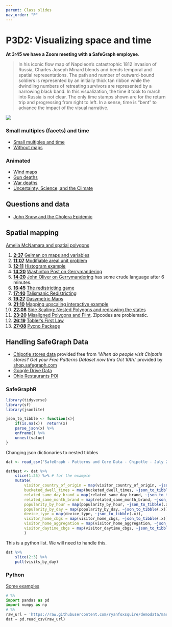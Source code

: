 ```yaml
---
parent: Class slides
nav_order: "P"
---
```


# P3D2: Visualizing space and time

__At 3:45 we have a Zoom meeting with a SafeGraph employee__.

> In his iconic flow map of Napoleon’s catastrophic 1812 invasion of Russia, Charles Joseph Minard blends and bends temporal and spatial representations. The path and number of outward-bound soldiers is represented by an initially thick tan ribbon while the dwindling numbers of retreating survivors are represented by a narrowing black band. In this visualization, the time it took to march into Russia is not clear. The only time stamps shown are for the return trip and progressing from right to left. In a sense, time is “bent” to advance the impact of the visual narrative.

![](https://uxmag.com/sites/default/files/uploads/whitney-its-about-time/Minard.png)

### Small multiples (facets) and time

- [Small multiples and time](http://excelcharts.com/wp-content/uploads/2012/06/walmart-growth-micromaps1.png)
- [Without maps](http://excelcharts.com/wp-content/uploads/2012/06/walmart-reorderable-matrix.png)

### Animated

- [Wind maps](http://hint.fm/wind/)
- [Gun deaths](https://guns.periscopic.com/)
- [War deaths](https://www.youtube.com/watch?v=DwKPFT-RioU)
- [Uncertainty, Science, and the Climate](https://www.youtube.com/watch?v=R7FAAfK78_M)

## Questions and data

- [John Snow and the Cholera Epidemic](https://www.youtube.com/watch?v=-3dw09N5_Aw)

## Spatial mapping

[Amelia McNamara and spatial polygons](https://www.youtube.com/watch?v=wn5larsRHro)

1. __[2:37](https://youtu.be/wn5larsRHro?t=157)__ [Gelman on maps and variables](http://www.stat.columbia.edu/~gelman/research/published/allmaps.pdf)
2. __[11:07](https://youtu.be/wn5larsRHro?t=663)__ [Modifiable areal unit problem](https://en.wikipedia.org/wiki/Modifiable_areal_unit_problem)
3. __[12:11](https://youtu.be/wn5larsRHro?t=720)__ [Histogram example](https://tinlizzie.org/histograms/)
4. __[14:20](https://youtu.be/wn5larsRHro?t=860)__ [Washinton Post on Gerrymandering](https://www.washingtonpost.com/news/wonk/wp/2015/03/01/this-is-the-best-explanation-of-gerrymandering-you-will-ever-see/?utm_term=.21dbb215a861)
5. __[14:20](https://youtu.be/wn5larsRHro?t=860)__ [John Oliver on Gerrymandering](https://www.youtube.com/watch?v=A-4dIImaodQ) has some crude language after 6 minutes.
6. __[16:45](https://youtu.be/wn5larsRHro?t=1005)__ [The redistricting game](http://www.redistrictinggame.org/)
7. __[17:40](https://youtu.be/wn5larsRHro?t=1060)__ [Talismanic Redistricting](http://cho.pol.illinois.edu/wendy/papers/talismanic.pdf)
8. __[19:27](https://youtu.be/wn5larsRHro?t=1167)__ [Dasymetric Maps](https://www.e-education.psu.edu/geog486/node/1866)
9. __[21:10](https://youtu.be/wn5larsRHro?t=1270)__ [Mapping upscaling interactive example](https://tinlizzie.org/spatial/)
10. __[22:08](https://youtu.be/wn5larsRHro?t=1328)__ [Side Scaling: Nested Polygons and redrawing the states](https://kevinhayeswilson.com/redraw/)
11. __[23:20](https://youtu.be/wn5larsRHro?t=1393)__ [Misaligned Polygons and Flint](http://theconversation.com/how-zip-codes-nearly-masked-the-lead-problem-in-flint-65626). Zipcodes are problematic.
12. __[26:19](https://youtu.be/wn5larsRHro?t=1575)__ [Tobler’s First Law](https://gisgeography.com/tobler-first-law-of-geography/)
13. __[27:08](https://youtu.be/wn5larsRHro?t=1625)__ [Pycno Package](https://cran.r-project.org/web/packages/pycno/pycno.pdf)

## Handling SafeGraph Data

- [Chipotle stores data]() provided free from _'When do people visit Chipotle stores? Get your Free Patterns Dataset now thru Oct 10th.'_ provided by [shop.safegraph.com](shop.safegraph.com)
- [Google Drive Data](https://drive.google.com/drive/folders/1Thu78vlZ7KnRdXJllzeEErI90lzT6bSc)
- [Ohio Restaurants POI]('https://raw.githubusercontent.com/ryanfoxsquire/demodata/master/ohioRestaurants/Starter-OH-Restaurants-CORE_POI-2019-08-09/Starter-OH-Restaurants-CORE_POI-2019-08-09.csv')

### 



### SafeGraphR

```R
library(tidyverse)
library(sf)
library(jsonlite)

json_to_tibble <- function(x){
    if(is.na(x))  return(x)
    parse_json(x) %>%
    enframe() %>%
    unnest(value)
}
```

Changing json dictionaries to nested tibbles

```R
dat <- read_csv("SafeGraph - Patterns and Core Data - Chipotle - July 2021/Core Places and Patterns Data/chipotle_core_poi_and_patterns.csv")

datNest <- dat %>%
    slice(1:25) %>% # for the example
    mutate(
        visitor_country_of_origin = map(visitor_country_of_origin, ~json_to_tibble(.x)),
        bucketed_dwell_times = map(bucketed_dwell_times, ~json_to_tibble(.x)),
        related_same_day_brand = map(related_same_day_brand, ~json_to_tibble(.x)),
        related_same_month_brand = map(related_same_month_brand, ~json_to_tibble(.x)),
        popularity_by_hour = map(popularity_by_hour, ~json_to_tibble(.x)),
        popularity_by_day = map(popularity_by_day, ~json_to_tibble(.x)),
        device_type = map(device_type, ~json_to_tibble(.x)),
        visitor_home_cbgs = map(visitor_home_cbgs, ~json_to_tibble(.x)),
        visitor_home_aggregation = map(visitor_home_aggregation, ~json_to_tibble(.x)),
        visitor_daytime_cbgs = map(visitor_daytime_cbgs, ~json_to_tibble(.x))
        ) 

```

This is a python list. We will need to handle this.

```r
dat %>%
    slice(2:3) %>%
    pull(visits_by_day)
```

### Python

[Some examples](https://docs.safegraph.com/docs/data-science-resources)

```python
# %%
import pandas as pd
import numpy as np
# %%
raw_url = 'https://raw.githubusercontent.com/ryanfoxsquire/demodata/master/ohioRestaurants/Starter-OH-Restaurants-CORE_POI-2019-08-09/Starter-OH-Restaurants-CORE_POI-2019-08-09.csv'
dat = pd.read_csv(raw_url)
```


